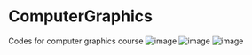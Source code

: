 # ComputerGraphics
Codes for computer graphics course
![image](https://user-images.githubusercontent.com/60974619/175839755-962304f2-e39f-4fba-bdc8-f341f51b5e38.png)
![image](https://user-images.githubusercontent.com/60974619/175839785-840d17e3-910a-4822-8c75-419c554ada33.png)
![image](https://user-images.githubusercontent.com/60974619/175839800-a443ca86-37dc-4225-b600-4a49c4a75e62.png)
